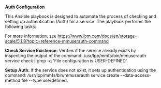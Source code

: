 **Auth Configuration**

This Ansible playbook is designed to automate the process of checking and setting up authentication (Auth) for a service. The playbook performs the following tasks:

For more information, see https://www.ibm.com/docs/en/storage-scale/5.1.8?topic=reference-mmuserauth-command

**Check Service Existence:**
Verifies if the service already exists by inspecting the output of the command: /usr/lpp/mmfs/bin/mmuserauth service check | grep -q 'File configuration is USER-DEFINED'.

**Setup Auth:**
If the service does not exist, it sets up authentication using the command: /usr/lpp/mmfs/bin/mmuserauth service create --data-access-method file --type userdefined.